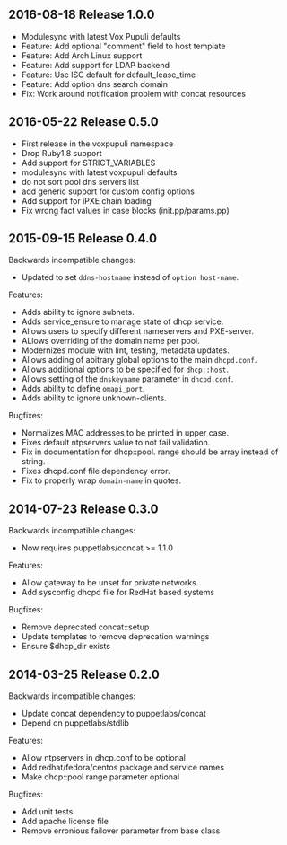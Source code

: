 ## 2016-08-18 Release 1.0.0

* Modulesync with latest Vox Pupuli defaults
* Feature: Add optional "comment" field to host template
* Feature: Add Arch Linux support
* Feature: Add support for LDAP backend
* Feature: Use ISC default for default_lease_time
* Feature: Add option dns search domain
* Fix: Work around notification problem with concat resources


## 2016-05-22 Release 0.5.0

* First release in the voxpupuli namespace
* Drop Ruby1.8 support
* Add support for STRICT_VARIABLES
* modulesync with latest voxpupuli defaults
* do not sort pool dns servers list
* add generic support for custom config options
* Add support for iPXE chain loading
* Fix wrong fact values in case blocks (init.pp/params.pp)


## 2015-09-15 Release 0.4.0

Backwards incompatible changes:
* Updated to set `ddns-hostname` instead of `option host-name`.

Features:
* Adds ability to ignore subnets.
* Adds service_ensure to manage state of dhcp service.
* Allows users to specify different nameservers and PXE-server.
* ALlows overriding of the domain name per pool.
* Modernizes module with lint, testing, metadata updates.
* Allows adding of abitrary global options to the main `dhcpd.conf`.
* Allows additional options to be specified for `dhcp::host`.
* Allows setting of the `dnskeyname` parameter in `dhcpd.conf`.
* Adds ability to define `omapi_port`.
* Adds ability to ignore unknown-clients.

Bugfixes:
* Normalizes MAC addresses to be printed in upper case.
* Fixes default ntpservers value to not fail validation.
* Fix in documentation for dhcp::pool. range should be array instead of string.
* Fixes dhcpd.conf file dependency error.
* Fix to properly wrap `domain-name` in quotes.


## 2014-07-23 Release 0.3.0

Backwards incompatible changes:
* Now requires puppetlabs/concat >= 1.1.0

Features:
* Allow gateway to be unset for private networks
* Add sysconfig dhcpd file for RedHat based systems

Bugfixes:
* Remove deprecated concat::setup
* Update templates to remove deprecation warnings
* Ensure $dhcp_dir exists


## 2014-03-25 Release 0.2.0

Backwards incompatible changes:
* Update concat dependency to puppetlabs/concat
* Depend on puppetlabs/stdlib

Features:
* Allow ntpservers in dhcp.conf to be optional
* Add redhat/fedora/centos package and service names
* Make dhcp::pool range parameter optional

Bugfixes:
* Add unit tests
* Add apache license file
* Remove erronious failover parameter from base class
